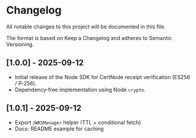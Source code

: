 # Changelog

All notable changes to this project will be documented in this file.

The format is based on Keep a Changelog and adheres to Semantic Versioning.

## [1.0.0] - 2025-09-12
- Initial release of the Node SDK for CertNode receipt verification (ES256 / P‑256).
- Dependency‑free implementation using Node `crypto`.

## [1.0.1] - 2025-09-12
- Export `JWKSManager` helper (TTL + conditional fetch)
- Docs: README example for caching
